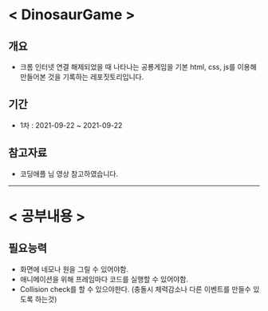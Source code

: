 # < DinosaurGame >
## 개요
- 크롬 인터넷 연결 해제되었을 때 나타나는 공룡게임을 기본 html, css, js를 이용해 만들어본 것을 기록하는 레포짓토리입니다.

## 기간
- 1차 : 2021-09-22 ~ 2021-09-22

## 참고자료
- 코딩애플 님 영상 참고하였습니다.

<hr>

# < 공부내용 >
## 필요능력
  - 화면에 네모나 원을 그릴 수 있어야함.
  - 애니메이션을 위해 프레임마다 코드를 실행할 수 있어야함.
  - Collision check를 할 수 있으야한다. (충돌시 체력감소나 다른 이벤트를 만들수 있도록 하는것)
